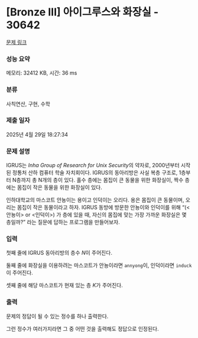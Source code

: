 # [Bronze III] 아이그루스와 화장실 - 30642 

[문제 링크](https://www.acmicpc.net/problem/30642) 

### 성능 요약

메모리: 32412 KB, 시간: 36 ms

### 분류

사칙연산, 구현, 수학

### 제출 일자

2025년 4월 29일 18:27:34

### 문제 설명

<p>IGRUS는 <em>Inha Group of Research for Unix Security</em>의 약자로, 2000년부터 시작된 정통처 산하 컴퓨터 학술 자치회이다. IGRUS의 동아리방은 사실 복층 구조로, 1층부터 N층까지 총 N개의 층이 있다. 홀수 층에는 몸집이 큰 동물을 위한 화장실이, 짝수 층에는 몸집이 작은 동물을 위한 화장실이 있다.</p>

<p>인하대학교의 마스코트 안뇽이는 용이고 인덕이는 오리다. 용은 몸집이 큰 동물이며, 오리는 몸집이 작은 동물이라고 하자. IGRUS 동방에 방문한 안뇽이와 인덕이를 위해 “(<안뇽이> or <인덕이>) 가 <K>층에 있을 때, 자신의 몸집에 맞는 가장 가까운 화장실은 몇 층일까?” 라는 질문에 답하는 프로그램을 만들어보자.</p>

### 입력 

 <p>첫째 줄에 IGRUS 동아리방의 층수 <em>N</em>이 주어진다.</p>

<p>둘째 줄에 화장실을 이용하려는 마스코트가 안뇽이라면 <code>annyong</code>이, 인덕이라면 <code>induck</code>이 주어진다.</p>

<p>셋째 줄에 해당 마스코트가 현재 있는 층 <em>K</em>가 주어진다.</p>

### 출력 

 <p>문제의 정답이 될 수 있는 정수를 하나 출력한다.</p>

<p>그런 정수가 여러가지라면 그 중 어떤 것을 출력해도 정답으로 인정된다.</p>

